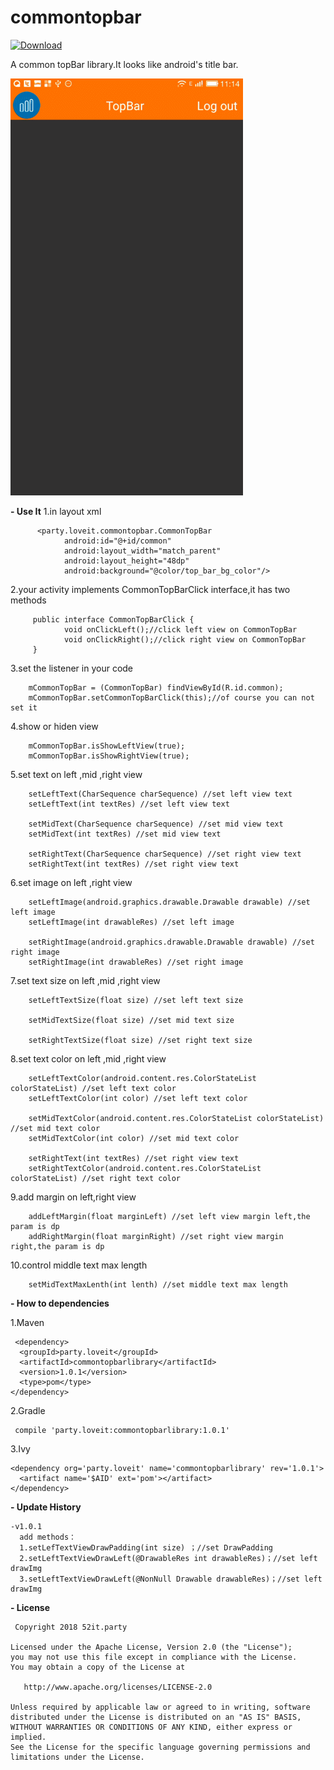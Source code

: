 ﻿# commontopbar

[ ![Download](https://api.bintray.com/packages/loveit/maven/commontopbar/images/download.svg) ](https://bintray.com/loveit/maven/commontopbar/_latestVersion)

A common topBar library.It looks like android's title bar.

![此处输入图片的描述][1]


  [1]: https://github.com/wypeng2012/commontopbar/blob/master/screengif/ScreenGif.gif
  
  
 

 **- Use It**
   1.in layout xml

          <party.loveit.commontopbar.CommonTopBar
                android:id="@+id/common"
                android:layout_width="match_parent"
                android:layout_height="48dp"
                android:background="@color/top_bar_bg_color"/>
                
   2.your activity implements CommonTopBarClick interface,it has two methods
 

         public interface CommonTopBarClick {
                void onClickLeft();//click left view on CommonTopBar
                void onClickRight();//click right view on CommonTopBar
         }
         
    
   3.set the listener in your code
   

        mCommonTopBar = (CommonTopBar) findViewById(R.id.common);
        mCommonTopBar.setCommonTopBarClick(this);//of course you can not set it

   4.show or hiden view
    
        mCommonTopBar.isShowLeftView(true);
        mCommonTopBar.isShowRightView(true);
        
  5.set text on left ,mid ,right view
 

        setLeftText(CharSequence charSequence) //set left view text
        setLeftText(int textRes) //set left view text
        
        setMidText(CharSequence charSequence) //set mid view text
        setMidText(int textRes) //set mid view text
        
        setRightText(CharSequence charSequence) //set right view text
        setRightText(int textRes) //set right view text
        
    
   6.set image on left ,right view
    
        setLeftImage(android.graphics.drawable.Drawable drawable) //set left image
        setLeftImage(int drawableRes) //set left image
        
        setRightImage(android.graphics.drawable.Drawable drawable) //set right image
        setRightImage(int drawableRes) //set right image
    
  7.set text size on left ,mid ,right view
    
 

        setLeftTextSize(float size) //set left text size
           
        setMidTextSize(float size) //set mid text size
           
        setRightTextSize(float size) //set right text size
        
 8.set text color on left ,mid ,right view
    
        setLeftTextColor(android.content.res.ColorStateList colorStateList) //set left text color
        setLeftTextColor(int color) //set left text color
        
        setMidTextColor(android.content.res.ColorStateList colorStateList) //set mid text color
        setMidTextColor(int color) //set mid text color
        
        setRightText(int textRes) //set right view text
        setRightTextColor(android.content.res.ColorStateList colorStateList) //set right text color
        
9.add margin on left,right view
    
        addLeftMargin(float marginLeft) //set left view margin left,the param is dp
        addRightMargin(float marginRight) //set right view margin right,the param is dp
        
 10.control middle text max length 
    
        setMidTextMaxLenth(int lenth) //set middle text max length 
        

 **- How to dependencies**
 
  1.Maven

     <dependency>
      <groupId>party.loveit</groupId>
      <artifactId>commontopbarlibrary</artifactId>
      <version>1.0.1</version>
      <type>pom</type>
    </dependency>
    
 2.Gradle

     compile 'party.loveit:commontopbarlibrary:1.0.1'
     
3.Ivy

    <dependency org='party.loveit' name='commontopbarlibrary' rev='1.0.1'>
      <artifact name='$AID' ext='pom'></artifact>
    </dependency>
    
    
    
    
**- Update History**

    -v1.0.1
      add methods：
      1.setLefTextViewDrawPadding(int size) ；//set DrawPadding
      2.setLeftTextViewDrawLeft(@DrawableRes int drawableRes)；//set left drawImg
      3.setLeftTextViewDrawLeft(@NonNull Drawable drawableRes)；//set left drawImg
      

 **- License**

     Copyright 2018 52it.party
    
    Licensed under the Apache License, Version 2.0 (the "License");
    you may not use this file except in compliance with the License.
    You may obtain a copy of the License at
    
       http://www.apache.org/licenses/LICENSE-2.0
    
    Unless required by applicable law or agreed to in writing, software
    distributed under the License is distributed on an "AS IS" BASIS,
    WITHOUT WARRANTIES OR CONDITIONS OF ANY KIND, either express or implied.
    See the License for the specific language governing permissions and
    limitations under the License.

